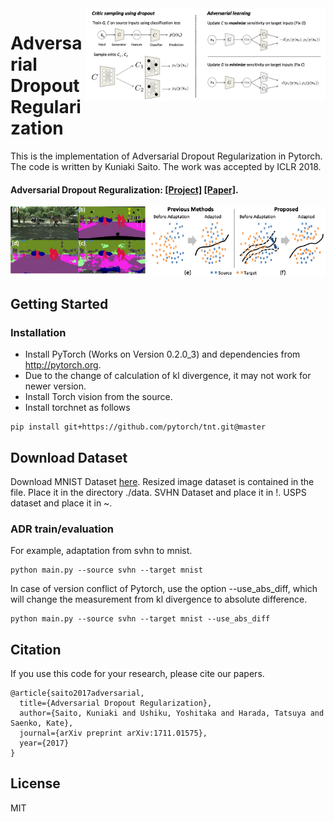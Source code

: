 <img src='imgs/fig2.png' align="right" width=384>

# Adversarial Dropout Regularization
This is the implementation of Adversarial Dropout Regularization in Pytorch.
The code is written by Kuniaki Saito. The work was accepted by ICLR 2018.
#### Adversarial Dropout Reguralization: [[Project]](https://github.com/mil-tokyo/adr_da) [[Paper]](https://openreview.net/forum?id=HJIoJWZCZ).
<img src='imgs/picture_adr.png' width=900>

## Getting Started
### Installation
- Install PyTorch (Works on Version 0.2.0_3) and dependencies from http://pytorch.org.
- Due to the change of calculation of kl divergence, it may not work for newer version.
- Install Torch vision from the source.
- Install torchnet as follows
```
pip install git+https://github.com/pytorch/tnt.git@master
```
## Download Dataset
Download MNIST Dataset [here](). Resized image dataset is contained in the file.
Place it in the directory ./data.
SVHN Dataset and place it in !.
USPS dataset and place it in ~.

### ADR train/evaluation
For example, adaptation from svhn to mnist.
```
python main.py --source svhn --target mnist
```

In case of version conflict of Pytorch, use the option --use_abs_diff, which will change the measurement from kl divergence to absolute difference.
```
python main.py --source svhn --target mnist --use_abs_diff
```

## Citation
If you use this code for your research, please cite our papers.
```
@article{saito2017adversarial,
  title={Adversarial Dropout Regularization},
  author={Saito, Kuniaki and Ushiku, Yoshitaka and Harada, Tatsuya and Saenko, Kate},
  journal={arXiv preprint arXiv:1711.01575},
  year={2017}
}

```

## License
MIT
